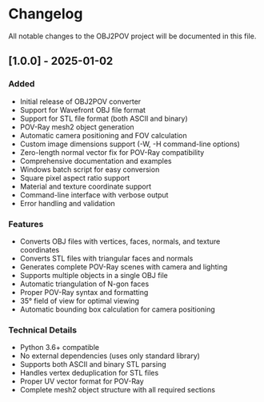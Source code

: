 # Changelog

All notable changes to the OBJ2POV project will be documented in this file.

## [1.0.0] - 2025-01-02

### Added
- Initial release of OBJ2POV converter
- Support for Wavefront OBJ file format
- Support for STL file format (both ASCII and binary)
- POV-Ray mesh2 object generation
- Automatic camera positioning and FOV calculation
- Custom image dimensions support (-W, -H command-line options)
- Zero-length normal vector fix for POV-Ray compatibility
- Comprehensive documentation and examples
- Windows batch script for easy conversion
- Square pixel aspect ratio support
- Material and texture coordinate support
- Command-line interface with verbose output
- Error handling and validation

### Features
- Converts OBJ files with vertices, faces, normals, and texture coordinates
- Converts STL files with triangular faces and normals
- Generates complete POV-Ray scenes with camera and lighting
- Supports multiple objects in a single OBJ file
- Automatic triangulation of N-gon faces
- Proper POV-Ray syntax and formatting
- 35° field of view for optimal viewing
- Automatic bounding box calculation for camera positioning

### Technical Details
- Python 3.6+ compatible
- No external dependencies (uses only standard library)
- Supports both ASCII and binary STL parsing
- Handles vertex deduplication for STL files
- Proper UV vector format for POV-Ray
- Complete mesh2 object structure with all required sections
